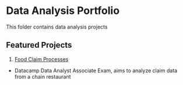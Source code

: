 # Data Analysis Portfolio
This folder contains data analysis projects

## Featured Projects

1. [Food Claim Processes](https://github.com/mauro-cesar-bh/data-analysis/tree/main/Food-Claim-Process)
- Datacamp Data Analyst Associate Exam, aims to analyze claim data from a chain restaurant

